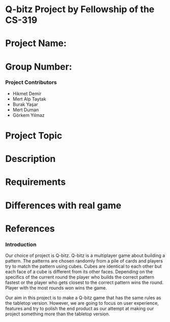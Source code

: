 # Q-bitz Project by Fellowship of the CS-319

# Project Name:

# Group Number:

### Project Contributors

  - Hikmet Demir
  - Mert Alp Taytak
  - Burak Yaşar
  - Mert Duman
  - Görkem Yılmaz

# Project Topic

# Description

# Requirements

# Differences with real game

# References

### Introduction

Our choice of project is Q-bitz. Q-bitz is a multiplayer game about building a pattern. The patterns are chosen randomly from a pile of    cards and players try to match the pattern using cubes. Cubes are identical to each other but each face of a cube is different from its     other faces. Depending on the specifics of the current round the player who builds the correct pattern fastest or the player who gets       closest to the correct pattern wins the round. Player with the most rounds won wins the game.

Our aim in this project is to make a Q-bitz game that has the same rules as the tabletop version. However, we are going to focus on user  experience, features and try to polish the end product as our attempt at making our project something more than the tabletop version.
